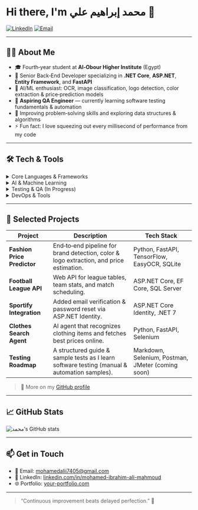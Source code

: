 <!--
  Hi there 👋 I’m محمد إبراهيم علي
  Senior .NET Back-End Developer | Competitive Programmer | AI & ML Enthusiast | Aspiring QA Engineer
-->

# Hi there, I'm محمد إبراهيم علي 👋

[![LinkedIn](https://img.shields.io/badge/LinkedIn-­in-blue?logo=linkedin)](https://www.linkedin.com/in/mohamed-ibrahim-ali-mahmoud) [![Email](https://img.shields.io/badge/Email-­gmail-red?logo=gmail)](mailto:mohamedalii7405@gmail.com)

---

## 👨‍💻 About Me

- 🎓 Fourth‑year student at **Al‑Obour Higher Institute** (Egypt)  
- 💼 Senior Back‑End Developer specializing in **.NET Core**, **ASP.NET**, **Entity Framework**, and **FastAPI**  
- 🤖 AI/ML enthusiast: OCR, image classification, logo detection, color extraction & price‑prediction models  
- 🧪 **Aspiring QA Engineer** — currently learning software testing fundamentals & automation  
- 🌱 Improving problem‑solving skills and exploring data structures & algorithms  
- ⚡ Fun fact: I love squeezing out every millisecond of performance from my code  

---

## 🛠️ Tech & Tools

<details>
<summary>Core Languages & Frameworks</summary>

- **Languages:** C#, Python, SQL  
- **Frameworks:** .NET Core, ASP.NET Core, Entity Framework Core, FastAPI  
- **Databases:** SQL Server, SQLite  
</details>

<details>
<summary>AI & Machine Learning</summary>

- **Computer Vision:** TensorFlow/Keras, PIL, LogoHunter  
- **OCR:** EasyOCR  
- **Model Serving:** FastAPI  
- **Data Processing:** pandas, NumPy  
</details>

<details>
<summary>Testing & QA (In Progress)</summary>

- **Fundamentals:** ISTQB® concepts, test case design, bug reporting  
- **Manual Testing:** exploratory & acceptance testing  
- **Automation (learning):** Selenium WebDriver, Postman API testing, JMeter basics  
</details>

<details>
<summary>DevOps & Tools</summary>

- **CI/CD:** GitHub Actions, Azure Pipelines  
- **Containerization:** Docker  
- **Version Control:** Git & GitHub  
- **IDE:** Visual Studio Code, Visual Studio  
</details>

---

## 🚀 Selected Projects

| Project                     | Description                                                                                   | Tech Stack                                      |
|-----------------------------|-----------------------------------------------------------------------------------------------|-------------------------------------------------|
| **Fashion Price Predictor** | End‑to‑end pipeline for brand detection, color & logo extraction, and price estimation.       | Python, FastAPI, TensorFlow, EasyOCR, SQLite    |
| **Football League API**     | Web API for league tables, team stats, and match scheduling.                                  | ASP.NET Core, EF Core, SQL Server               |
| **Sportify Integration**    | Added email verification & password reset via ASP.NET Identity.                               | ASP.NET Core Identity, .NET 7                   |
| **Clothes Search Agent**    | AI agent that recognizes clothing items and fetches best prices online.                       | Python, FastAPI, Selenium                       |
| **Testing Roadmap**         | A structured guide & sample tests as I learn software testing (manual & automation samples). | Markdown, Selenium, Postman, JMeter (coming soon) |

> 🔗 More on my [GitHub profile](https://github.com/mohamed-ibrahim-ali-mahmoud)

---

## 📈 GitHub Stats

![محمد’s GitHub stats](https://github-readme-stats.vercel.app/api?username=mohamed-ibrahim-ali-mahmoud&show_icons=true&theme=radical)  

---

## 📫 Get in Touch

- 📧 Email: [mohamedalii7405@gmail.com](mailto:mohamedalii7405@gmail.com)  
- 🔗 LinkedIn: [linkedin.com/in/mohamed-ibrahim-ali-mahmoud](https://www.linkedin.com/in/mohamed-ibrahim-ali-mahmoud)  
- 🌐 Portfolio: [your-portfolio.com](https://your-portfolio.com)  

---

> “Continuous improvement beats delayed perfection.” 🚀  

